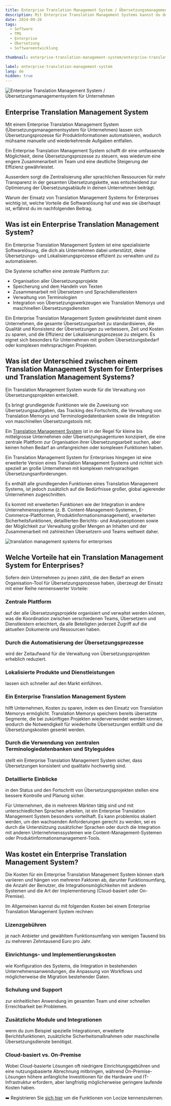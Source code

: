 ```yaml
---
title: Enterprise Translation Management System / Übersetzungsmanagementsystem für Unternehmen kennenlernen
description: Mit Enterprise Translation Management Systems kannst du deine Übersetzungs- und Lokalisierungsprozesse optimieren und automatisieren.
date: 2024-09-26
tags:
  - Software
  - TMS
  - Enterprise
  - Übersetzung
  - Softwareentwicklung  

thumbnail: enterprise-translation-management-system/enterprise-translation-management-system.webp

label: enterprise-translation-management-system
lang: de
hidden: true
---
```


![Enterprise Translation Management System / Übersetzungsmanagementsystem für Unternehmen](../enterprise-translation-management-system/enterprise-translation-management-system.webp)

## Enterprise Translation Management System

Mit einem Enterprise Translation Management System (Übersetzungsmanagementsystem für Unternehmen) lassen sich Übersetzungsprozesse für Produktinformationen automatisieren, wodurch mühsame manuelle und wiederkehrende Aufgaben entfallen. 

Ein Enterprise Translation Management System schafft dir eine umfassende Möglichkeit, deine Übersetzungsprozesse zu steuern, was wiederum eine engere Zusammenarbeit im Team und eine deutliche Steigerung der Effizienz gewährleistet. 

Ausserdem sorgt die Zentralisierung aller sprachlichen Ressourcen für mehr Transparenz in der gesamten Übersetzungskette, was entscheidend zur Optimierung der Übersetzungsabläufe in deinen Unternehmen beiträgt.

Warum der Einsatz von Translation Management Systems for Enterprises wichtig ist, welche Vorteile die Softwarelösung hat und was sie überhaupt ist, erfährst du im nachfolgenden Beitrag.

## Was ist ein Enterprise Translation Management System?

Ein Enterprise Translation Management System ist eine spezialisierte Softwarelösung, die dich als Unternehmen dabei unterstützt, deine Übersetzungs- und Lokalisierungsprozesse effizient zu verwalten und zu automatisieren.

Die Systeme schaffen eine zentrale Plattform zur:

- Organisation aller Übersetzungsprojekte
- Speicherung und dem Handeln von Texten
- Zusammenarbeit mit Übersetzern und Sprachdienstleistern
- Verwaltung von Terminologien
- Integration von Übersetzungswerkzeugen wie Translation Memorys und maschinellen Übersetzungsdiensten

Ein Enterprise Translation Management System gewährleistet damit einem Unternehmen, die gesamte Übersetzungsarbeit zu standardisieren, die Qualität und Konsistenz der Übersetzungen zu verbessern, Zeit und Kosten zu sparen, und die Effizienz der Lokalisierungsprozesse zu steigern. Es eignet sich besonders für Unternehmen mit großem Übersetzungsbedarf oder komplexen mehrsprachigen Projekten.

## Was ist der Unterschied zwischen einem Translation Management System for Enterprises und Translation Management Systems?

Ein Translation Management System wurde für die Verwaltung von Übersetzungsprojekten entwickelt. 

Es bringt grundlegende Funktionen wie die Zuweisung von Übersetzungsaufgaben, das Tracking des Fortschritts, die Verwaltung von Translation Memorys und Terminologiedatenbanken sowie die Integration von maschinellen Übersetzungstools mit. 

Ein [Translation Management System](../tms/) ist in der Regel für kleine bis mittelgrosse Unternehmen oder Übersetzungsagenturen konzipiert, die eine zentrale Plattform zur Organisation ihrer Übersetzungsarbeit suchen, aber keinen hohen Bedarf an umfangreichen oder komplexen Funktionen haben.

Ein Translation Management System for Enterprises hingegen ist eine erweiterte Version eines Translation Management Systems und richtet sich speziell an große Unternehmen mit komplexen mehrsprachigen Übersetzungsanforderungen. 

Es enthält alle grundlegenden Funktionen eines Translation Management Systems, ist jedoch zusätzlich auf die Bedürfnisse großer, global agierender Unternehmen zugeschnitten. 

Es kommt mit erweiterten Funktionen wie der Integration in andere Unternehmenssysteme (z. B. Content-Management-Systemen, E-Commerce-Plattformen, Produktinformationsmanagement), erweiterten Sicherheitsfunktionen, detaillierten Berichts- und Analyseoptionen sowie der Möglichkeit zur Verwaltung großer Mengen an Inhalten und der Zusammenarbeit mit zahlreichen Übersetzern und Teams weltweit daher.


![translation management systems for enterprises](../enterprise-translation-management-system/translation-management-systems-for-enterprises.webp)


## Welche Vorteile hat ein Translation Management System for Enterprises?

Sofern dein Unternehmen zu jenen zählt, die den Bedarf an einem Organisation-Tool für Übersetzungsprozesse haben, überzeugt der Einsatz mit einer Reihe nennenswerter Vorteile:

### Zentrale Plattform
auf der alle Übersetzungsprojekte organisiert und verwaltet werden können, was die Koordination zwischen verschiedenen Teams, Übersetzern und Dienstleistern erleichtert, da alle Beteiligten jederzeit Zugriff auf die aktuellen Dokumente und Ressourcen haben.

### Durch die Automatisierung der Übersetzungsprozesse 
wird der Zeitaufwand für die Verwaltung von Übersetzungsprojekten erheblich reduziert.

### Lokalisierte Produkte und Dienstleistungen 
lassen sich schneller auf den Markt einführen.

### Ein Enterprise Translation Management System 
hilft Unternehmen, Kosten zu sparen, indem es den Einsatz von Translation Memorys ermöglicht. Translation Memorys speichern bereits übersetzte Segmente, die bei zukünftigen Projekten wiederverwendet werden können, wodurch die Notwendigkeit für wiederholte Übersetzungen entfällt und die Übersetzungskosten gesenkt werden.

### Durch die Verwendung von zentralen Terminologiedatenbanken und Styleguides 
stellt ein Enterprise Translation Management System sicher, dass Übersetzungen konsistent und qualitativ hochwertig sind.

### Detaillierte Einblicke 
in den Status und den Fortschritt von Übersetzungsprojekten stellen eine bessere Kontrolle und Planung sicher.

Für Unternehmen, die in mehreren Märkten tätig sind und mit unterschiedlichen Sprachen arbeiten, ist ein Enterprise Translation Management System besonders vorteilhaft. Es kann problemlos skaliert werden, um den wachsenden Anforderungen gerecht zu werden, sei es durch die Unterstützung zusätzlicher Sprachen oder durch die Integration mit anderen Unternehmenssystemen wie Content-Management-Systemen oder Produktinformationsmanagement-Tools.

## Was kostet ein Enterprise Translation Management System?

Die Kosten für ein Enterprise Translation Management System können stark variieren und hängen von mehreren Faktoren ab, darunter Funktionsumfang, die Anzahl der Benutzer, die Integrationsmöglichkeiten mit anderen Systemen und die Art der Implementierung (Cloud-basiert oder On-Premise).

Im Allgemeinen kannst du mit folgenden Kosten bei einem Enterprise Translation Management System rechnen:

### Lizenzgebühren 
je nach Anbieter und gewähltem Funktionsumfang von wenigen Tausend bis zu mehreren Zehntausend Euro pro Jahr.

### Einrichtungs- und Implementierungskosten 
wie Konfiguration des Systems, die Integration in bestehenden Unternehmensanwendungen, die Anpassung von Workflows und möglicherweise die Migration bestehender Daten.


### Schulung und Support 
zur einheitlichen Anwendung im gesamten Team und einer schnellen Erreichbarkeit bei Problemen.

### Zusätzliche Module und Integrationen
wenn du zum Beispiel spezielle Integrationen, erweiterte Berichtsfunktionen, zusätzliche Sicherheitsmaßnahmen oder maschinelle Übersetzungsdienste benötigst.

### Cloud-basiert vs. On-Premise
Wobei Cloud-basierte Lösungen oft niedrigere Einrichtungsgebühren und eine nutzungsbasierte Abrechnung mitbringen, während On-Premise-Lösungen höhere anfängliche Investitionen für die Hardware und IT-Infrastruktur erfordern, aber langfristig möglicherweise geringere laufende Kosten haben.


➡️ Registrieren Sie [sich hier](https://www.locize.app/register) um die Funktionen von Locize kennenzulernen.